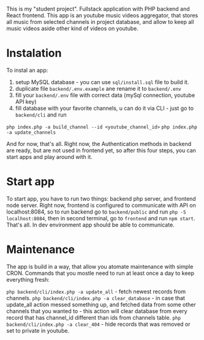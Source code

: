 This is my "student project". Fullstack application with PHP backend and React frontend. This app is an youtube music videos aggregator, that stores all music from selected channels in project database, and allow to keep all music videos aside other kind of videos on youtube.

# Instalation

To instal an app:

1. setup MySQL database - you can use `sql/install.sql` file to build it.
2. duplicate file `backend/.env.example` ane rename it to `backend/.env`
3. fill your `backend/.env` file with correct data (mySql connection, youtube API key)
4. fill database with your favorite channels, u can do it via CLI - just go to `backend/cli` and run

`php index.php -a build_channel --id <youtube_channel_id>`
`php index.php -a update_channels`

And for now, that's all. Right now, the Authentication methods in backend are ready, but are not used in frontend yet, so after this four steps, you can start apps and play around with it.

# Start app

To start app, you have to run two things: backend php server, and frontend node server. Right now, frontend is configured to communicate with API on localhost:8084, so to run backend go to `backend/public` and run `php -S localhost:8084`, then in second terminal, go to `frontend` and run `npm start`. That's all. In dev environment app should be able to communicate.

# Maintenance

The app is build in a way, that allow you atomate maintenance with simple CRON. Commands that you mostle need to run at least once a day to keep everything fresh:

`php backend/cli/index.php -a update_all` - fetch newest records from channels.
`php backend/cli/index.php -a clear_database` - in case that update_all action messed something up, and fetched data from some other channels that you wanted to - this action will clear database from every record that has channel_id different than ids from channels table.
`php backend/cli/index.php -a clear_404` - hide records that was removed or set to private in youtube.
